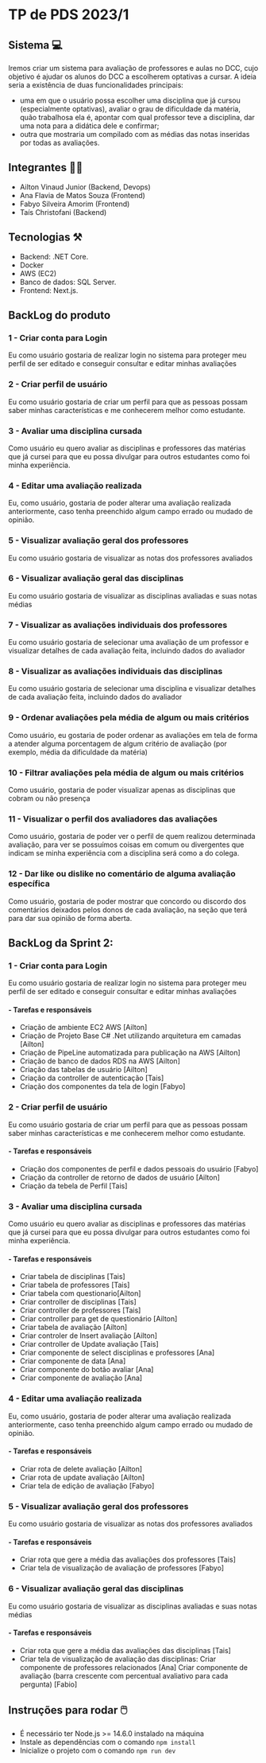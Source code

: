 # TP de PDS 2023/1

## Sistema 💻
Iremos criar um sistema para avaliação de professores e aulas no DCC, cujo objetivo é ajudar os alunos do DCC a escolherem optativas a cursar. A ideia seria a existência de duas funcionalidades principais:
- uma em que o usuário possa escolher uma disciplina que já cursou (especialmente optativas), avaliar o grau de dificuldade da matéria, quão trabalhosa ela é, apontar com qual professor teve a disciplina, dar uma nota para a didática dele e confirmar;
- outra que mostraria um compilado com as médias das notas inseridas por todas as avaliações.

## Integrantes 👧🏻
- Ailton Vinaud Junior (Backend, Devops)
- Ana Flavia de Matos Souza (Frontend)
- Fabyo Silveira Amorim (Frontend)
- Taís Christofani (Backend)

## Tecnologias ⚒️
- Backend: .NET Core.
- Docker
- AWS (EC2)
- Banco de dados: SQL Server.
- Frontend: Next.js.

## BackLog do produto 
### 1 - Criar conta para Login
Eu como usuário gostaria de realizar login no sistema para proteger meu perfil de ser editado e conseguir consultar e editar minhas avaliações
### 2 - Criar perfil de usuário
Eu como usuário gostaria de criar um perfil para que as pessoas possam saber minhas características e me conhecerem melhor como estudante.
### 3 - Avaliar uma disciplina cursada
Como usuário eu quero avaliar as disciplinas e professores das matérias que já cursei para que eu possa divulgar para outros estudantes como foi minha experiência.
### 4 - Editar uma avaliação realizada
Eu, como usuário, gostaria de poder alterar uma avaliação realizada anteriormente, caso tenha preenchido algum campo errado ou mudado de opinião.
### 5 - Visualizar avaliação geral dos professores
Eu como usuário gostaria de visualizar as notas dos professores avaliados
### 6 - Visualizar avaliação geral das disciplinas
Eu como usuário gostaria de visualizar as disciplinas avaliadas e suas notas médias
### 7 - Visualizar as avaliações individuais dos professores
Eu como usuário gostaria de selecionar uma avaliação de um professor e visualizar detalhes de cada avaliação feita, incluindo dados do avaliador
### 8 - Visualizar as avaliações individuais das disciplinas
Eu como usuário gostaria de selecionar uma disciplina e visualizar detalhes de cada avaliação feita, incluindo dados do avaliador
### 9 - Ordenar avaliações pela média de algum ou mais critérios
Como usuário, eu gostaria de poder ordenar as avaliações em tela de forma a atender alguma porcentagem de algum critério de avaliação (por exemplo, média da dificuldade da matéria)
### 10 - Filtrar avaliações pela média de algum ou mais critérios 
Como usuário, gostaria de poder visualizar apenas as disciplinas que cobram ou não presença
### 11 - Visualizar o perfil dos avaliadores das avaliações
Como usuário, gostaria de poder ver o perfil de quem realizou determinada avaliação, para ver se possuímos coisas em comum ou divergentes que indicam se minha experiência com a disciplina será como a do colega.
### 12 - Dar like ou dislike no comentário de alguma avaliação específica 
Como usuário, gostaria de poder mostrar que concordo ou discordo dos comentários deixados pelos donos de cada avaliação, na seção que terá para dar sua opinião de forma aberta.



## BackLog da Sprint 2:
### 1 - Criar conta para Login
Eu como usuário gostaria de realizar login no sistema para proteger meu perfil de ser editado e conseguir consultar e editar minhas avaliações
#### - Tarefas e responsáveis
- Criação de ambiente EC2 AWS [Ailton]
- Criação de Projeto Base C# .Net utilizando arquitetura em camadas [Ailton]
- Criação de PipeLine automatizada para publicação na AWS [Ailton]
- Criação de banco de dados RDS na AWS [Ailton]
- Criação das tabelas de usuário [Ailton]
- Criação da controller de autenticação [Tais]
- Criação dos componentes da tela de login [Fabyo]

### 2 - Criar perfil de usuário
Eu como usuário gostaria de criar um perfil para que as pessoas possam saber minhas características e me conhecerem melhor como estudante.
#### - Tarefas e responsáveis
- Criação dos componentes de perfil e dados pessoais do usuário [Fabyo]
- Criação da controller de retorno de dados de usuário [Ailton]
- Criação da tebela de Perfil [Tais]

### 3 - Avaliar uma disciplina cursada
Como usuário eu quero avaliar as disciplinas e professores das matérias que já cursei para que eu possa divulgar para outros estudantes como foi minha experiência.
#### - Tarefas e responsáveis
- Criar tabela de disciplinas [Tais]
- Criar tabela de professores [Tais]
- Criar tabela com questionario[Ailton]
- Criar controller de disciplinas [Tais]
- Criar controller de professores [Tais]
- Criar controller para get de questionário [Ailton]
- Criar tabela de avaliação [Ailton]
- Criar controler de Insert avaliação [Ailton]
- Criar controller de Update avaliação [Tais]
- Criar componente de select disciplinas e professores [Ana]
- Criar componente de data [Ana]
- Criar componente do botão avaliar [Ana]
- Criar componente de avaliação [Ana]

### 4 - Editar uma avaliação realizada
Eu, como usuário, gostaria de poder alterar uma avaliação realizada anteriormente, caso tenha preenchido algum campo errado ou mudado de opinião.
#### - Tarefas e responsáveis
- Criar rota de delete avaliação [Ailton]
- Criar rota de update avaliação [Ailton]
- Criar tela de edição de avaliação [Fabyo]

### 5 - Visualizar avaliação geral dos professores
Eu como usuário gostaria de visualizar as notas dos professores avaliados
#### - Tarefas e responsáveis
- Criar rota que gere a média das avaliações dos professores [Tais]
- Criar tela de visualização de avaliação de professores [Fabyo]

### 6 - Visualizar avaliação geral das disciplinas
Eu como usuário gostaria de visualizar as disciplinas avaliadas e suas notas médias
#### - Tarefas e responsáveis
- Criar rota que gere a média das avaliações das disciplinas [Tais]
- Criar tela de visualização de avaliação das disciplinas:
    Criar componente de professores relacionados [Ana]
    Criar componente de avaliação (barra crescente com percentual avaliativo para cada pergunta)  [Fabio]

## Instruções para rodar 🖱️
- É necessário ter Node.js >= 14.6.0 instalado na máquina
- Instale as dependências com o comando `npm install`
- Inicialize o projeto com o comando `npm run dev`
